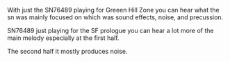 With just the SN76489 playing for Greeen Hill Zone
you can hear what the sn was mainly focused on
which was sound effects, noise, and precussion.



SN76489 just playing for the SF prologue you
can hear a lot more of the main melody especially
at the first half.

The second half it mostly produces noise.